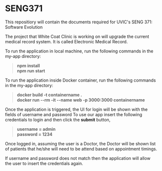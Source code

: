 # SENG371

This repositiory will contain the documents required for UVIC's SENG 371: Software Evolution 

The project that White Coat Clinic is working on will upgrade the current medical record system. It is called Electronic Medical Record.

To run the application in local machine, run the following commands in the my-app directory:

>**npm install**  
>**npm run start**

To run the application inside Docker container, run the following commands in the my-app directory:

>**docker build -t containername .**  
>**docker run --rm -it --name web -p 3000:3000 containername**

Once the application is triggered, the UI for login will be shown with the fields of username and password
To use our app insert the following credentials to login and then click the **submit** button, 

>**username = admin**  
>**password = 1234**  

Once logged in, assuming the user is a Doctor, the Doctor will be shown list of patients that he/she will need to be attend based on appointment timings.

If username and password does not match then the application will allow the user to insert the credentials again.
